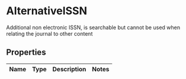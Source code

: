 

# AlternativeISSN

Additional non electronic ISSN, is searchable but cannot be used when relating the journal to other content
## Properties

Name | Type | Description | Notes
------------ | ------------- | ------------- | -------------



